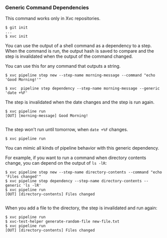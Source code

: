 ### Generic Command Dependencies

This command works only in Xvc repositories.

```console
$ git init
...
$ xvc init
```

You can use the output of a shell command as a dependency to a step.
When the command is run, the output hash is saved to compare and the step is invalidated when the output of the command changed.

You can use this for any command that outputs a string.

```console
$ xvc pipeline step new --step-name morning-message --command "echo 'Good Morning!'"

$ xvc  pipeline step dependency --step-name morning-message --generic 'date +%F'

```

The step is invalidated when the date changes and the step is run again.

```console
$ xvc pipeline run
[OUT] [morning-message] Good Morning!
 

```

The step won't run until tomorrow, when `date +%F` changes.

```console
$ xvc pipeline run

```

You can mimic all kinds of pipeline behavior with this generic dependency.

For example, if you want to run a command when directory contents change, you can depend on the output of `ls -lR`:

```console
$ xvc pipeline step new --step-name directory-contents --command "echo 'Files changed'"
$ xvc pipeline step dependency --step-name directory-contents --generic 'ls -lR'
$ xvc pipeline run
[OUT] [directory-contents] Files changed
 

```

When you add a file to the directory, the step is invalidated and run again:

```console
$ xvc pipeline run
$ xvc-test-helper generate-random-file new-file.txt
$ xvc pipeline run
[OUT] [directory-contents] Files changed
 

```
